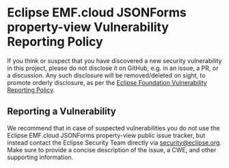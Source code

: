 # Eclipse EMF.cloud JSONForms property-view Vulnerability Reporting Policy

If you think or suspect that you have discovered a new security vulnerability in this project, please do not disclose it on GitHub, e.g. in an issue, a PR, or a discussion. Any such disclosure will be removed/deleted on sight, to promote orderly disclosure, as per the [Eclipse Foundation Vulnerability Reporting Policy](https://www.eclipse.org/security/policy.php).

## Reporting a Vulnerability

We recommend that in case of suspected vulnerabilities you do not use the Eclipse EMF.cloud JSONForms property-view public issue tracker, but instead contact the Eclipse Security Team directly via security@eclipse.org.
Make sure to provide a concise description of the issue, a CWE, and other supporting information.
